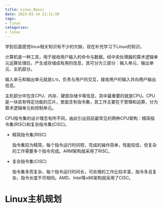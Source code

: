 ```yaml
---
title: Linux_Basic
date: 2023-03-14 21:11:50
tags:
- linux
categories:
- linux
---
```


学到后面感觉linux相关知识有不少的欠缺，现在补充学习下Linux的知识。

<!--more-->

计算机是一种工具，用于接收用户输入的命令与数据，经中央处理器的算术逻辑单元运算处理后，产生或存储成有用的信息，其可分为三部分：输入单元、输出单元、主机部分。

输入单元和输出单元就是`I/O`，负责与用户的交互，接收用户的输入并向用户输出信息。

主机部分中包含CPU、内存、硬盘存储卡等信息，其中最重要的就是CPU。CPU是一块具有特定功能的芯片，里面含有指令集，其工作主要在于管理和运算，分为算术逻辑单元和控制单元。

CPU指令集的设计理念有所不同，由此引出目前最常见的两种CPU架构：精简指令集(RISC)和复杂指令集(CISC)。

- 精简指令集(RISC)

    指令集较为精简，每个指令运行时间短，完成的操作简单，性能较佳，但复杂的工作需要多个指令完成。ARM架构就采用了RISC。

- 复杂指令集(CISC)

    指令集多而复杂，每个指令运行时间长，可处理的工作比较丰富，指令多且复杂，指令长度不尽相同。AMD、Intel等x86架构就采用了CISC。

# Linux主机规划

